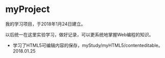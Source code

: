 # myProject
我的学习项目，于2018年1月24日建立。

以后统一在这里实验学习，做好记录，可以更系统地掌握Web编程的知识。

- 学习了HTML5可编辑内容的保存，myStudy/myHTML5/contenteditable。2018.01.25

